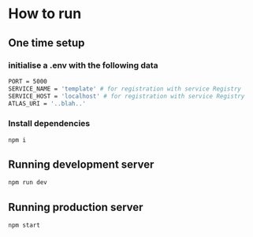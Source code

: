 # How to run
## One time setup
### initialise a .env with the following data

```bash
PORT = 5000
SERVICE_NAME = 'template' # for registration with service Registry
SERVICE_HOST = 'localhost' # for registration with service Registry
ATLAS_URI = '..blah..'
```

### Install dependencies

```sh
npm i
```

## Running development server

```sh
npm run dev
```

## Running production server

```sh
npm start
```